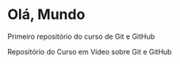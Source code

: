 # Olá, Mundo
 Primeiro repositório do curso de Git e GitHub

 Repositório do Curso em Vídeo sobre Git e GitHub
